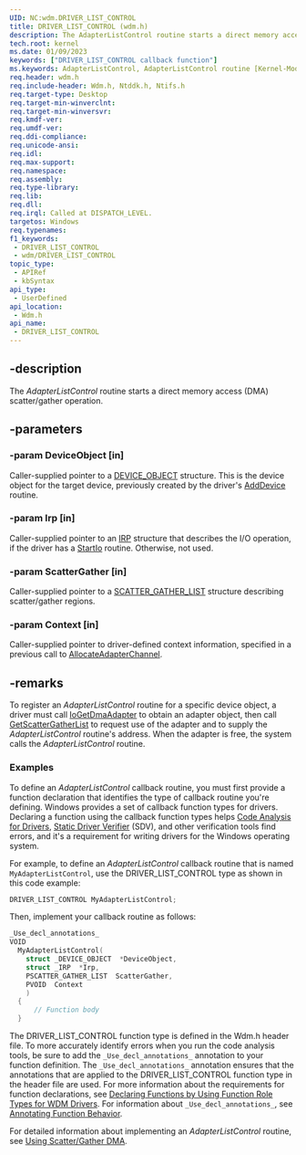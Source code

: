 ```yaml
---
UID: NC:wdm.DRIVER_LIST_CONTROL
title: DRIVER_LIST_CONTROL (wdm.h)
description: The AdapterListControl routine starts a direct memory access (DMA) scatter/gather operation.
tech.root: kernel
ms.date: 01/09/2023
keywords: ["DRIVER_LIST_CONTROL callback function"]
ms.keywords: AdapterListControl, AdapterListControl routine [Kernel-Mode Driver Architecture], DRIVER_LIST_CONTROL, DrvrRtns_feb5903f-df38-4471-ab1e-2e6341620774.xml, kernel.adapterlistcontrol, wdm/AdapterListControl
req.header: wdm.h
req.include-header: Wdm.h, Ntddk.h, Ntifs.h
req.target-type: Desktop
req.target-min-winverclnt: 
req.target-min-winversvr: 
req.kmdf-ver: 
req.umdf-ver: 
req.ddi-compliance: 
req.unicode-ansi: 
req.idl: 
req.max-support: 
req.namespace: 
req.assembly: 
req.type-library: 
req.lib: 
req.dll: 
req.irql: Called at DISPATCH_LEVEL.
targetos: Windows
req.typenames: 
f1_keywords:
 - DRIVER_LIST_CONTROL
 - wdm/DRIVER_LIST_CONTROL
topic_type:
 - APIRef
 - kbSyntax
api_type:
 - UserDefined
api_location:
 - Wdm.h
api_name:
 - DRIVER_LIST_CONTROL
---
```


## -description

The *AdapterListControl* routine starts a direct memory access (DMA) scatter/gather operation.

## -parameters

### -param DeviceObject [in]

Caller-supplied pointer to a [DEVICE_OBJECT](./ns-wdm-_device_object.md) structure. This is the device object for the target device, previously created by the driver's [AddDevice](./nc-wdm-driver_add_device.md) routine.

### -param Irp [in]

Caller-supplied pointer to an [IRP](./ns-wdm-_irp.md) structure that describes the I/O operation, if the driver has a [StartIo](./nc-wdm-driver_startio.md) routine. Otherwise, not used.

### -param ScatterGather [in]

Caller-supplied pointer to a [SCATTER_GATHER_LIST](./ns-wdm-_scatter_gather_list.md) structure describing scatter/gather regions.

### -param Context [in]

Caller-supplied pointer to driver-defined context information, specified in a previous call to [AllocateAdapterChannel](./nc-wdm-pallocate_adapter_channel.md).

## -remarks

To register an *AdapterListControl* routine for a specific device object, a driver must call [IoGetDmaAdapter](./nf-wdm-iogetdmaadapter.md) to obtain an adapter object, then call [GetScatterGatherList](./nc-wdm-pget_scatter_gather_list.md) to request use of the adapter and to supply the *AdapterListControl* routine's address. When the adapter is free, the system calls the *AdapterListControl* routine.

### Examples

To define an *AdapterListControl* callback routine, you must first provide a function declaration that identifies the type of callback routine you're defining. Windows provides a set of callback function types for drivers. Declaring a function using the callback function types helps [Code Analysis for Drivers](/windows-hardware/drivers/devtest/code-analysis-for-drivers), [Static Driver Verifier](/windows-hardware/drivers/devtest/static-driver-verifier) (SDV), and other verification tools find errors, and it's a requirement for writing drivers for the Windows operating system.

For example, to define an *AdapterListControl* callback routine that is named `MyAdapterListControl`, use the DRIVER_LIST_CONTROL type as shown in this code example:

```cpp
DRIVER_LIST_CONTROL MyAdapterListControl;
```

Then, implement your callback routine as follows:

```cpp
_Use_decl_annotations_
VOID
  MyAdapterListControl(
    struct _DEVICE_OBJECT  *DeviceObject,
    struct _IRP  *Irp,
    PSCATTER_GATHER_LIST  ScatterGather,
    PVOID  Context
    )
  {
      // Function body
  }
```

The DRIVER_LIST_CONTROL function type is defined in the Wdm.h header file. To more accurately identify errors when you run the code analysis tools, be sure to add the `_Use_decl_annotations_` annotation to your function definition. The `_Use_decl_annotations_` annotation ensures that the annotations that are applied to the DRIVER_LIST_CONTROL function type in the header file are used. For more information about the requirements for function declarations, see [Declaring Functions by Using Function Role Types for WDM Drivers](/windows-hardware/drivers/devtest/declaring-functions-using-function-role-types-for-wdm-drivers). For information about `_Use_decl_annotations_`, see [Annotating Function Behavior](/visualstudio/code-quality/annotating-function-behavior).

For detailed information about implementing an *AdapterListControl* routine, see [Using Scatter/Gather DMA](/windows-hardware/drivers/kernel/using-scatter-gather-dma).